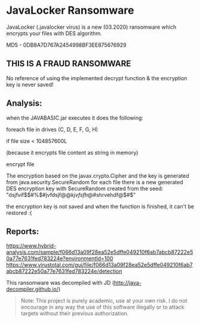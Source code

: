 # JavaLocker Ransomware
JavaLocker (.javalocker virus) is a new (03.2020) ransomware which encrypts your files with DES algorithm.

MD5 - 0DB8A7D767A2454998BF3EE875676929

## THIS IS A FRAUD RANSOMWARE
No reference of using the implemented decrypt function & the encryption key is never saved!

## Analysis:
when the JAVABASIC.jar executes it does the following:

foreach file in drives (C, D, E, F, G, H)

if file size < 104857600L 

(because it encrypts file content as string in memory)

encrypt file
        
The encryption based on the javax.crypto.Cipher and the key is generated from java.security.SecureRandom
for each file there is a new generated DES encryption key with SecureRandom created from the seed: "dsjfvif$$#%$#jvfdsjf@$@kjvfsfh@$#shrvehdf@$#$"

the encryption key is not saved and when the function is finished, it can't be restored :(

## Reports:
https://www.hybrid-analysis.com/sample/f066d13a09f28ea52e5dffe049210f6ab7abcb87222e50a77e7631fed783224e?environmentId=100
https://www.virustotal.com/gui/file/f066d13a09f28ea52e5dffe049210f6ab7abcb87222e50a77e7631fed783224e/detection

This ransomware was decompiled with JD (http://java-decompiler.github.io/)

> Note: This project is purely academic, use at your own risk. I do not encourage in any way the use of this software illegally or to attack targets without their previous authorization.
